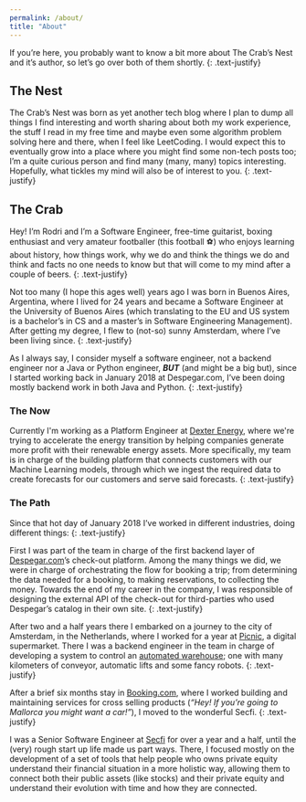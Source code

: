 ```yaml
---
permalink: /about/
title: "About"
---
```

If you’re here, you probably want to know a bit more about The Crab’s Nest and it’s author, so let’s go over both of them shortly.
{: .text-justify}

##  The Nest
The Crab’s Nest was born as yet another tech blog where I plan to dump all things I find interesting and worth sharing about both my work experience, the stuff I read in my free time and maybe even some algorithm problem solving here and there, when I feel like LeetCoding.
I would expect this to eventually grow into a place where you might find some non-tech posts too; I’m a quite curious person and find many (many, many) topics interesting. Hopefully, what tickles my mind will also be of interest to you.
{: .text-justify}

## The Crab
Hey! I’m Rodri and I’m a Software Engineer, free-time guitarist, boxing enthusiast and very amateur footballer (this football ⚽️) who enjoys learning about history, how things work, why we do and think the things we do and think and facts no one needs to know but that will come to my mind after a couple of beers.
{: .text-justify}

Not too many (I hope this ages well) years ago I was born in Buenos Aires, Argentina, where I lived for 24 years and became a Software Engineer at the University of Buenos Aires (which translating to the EU and US system is a bachelor’s in CS and a master’s in Software Engineering Management). After getting my degree, I flew to (not-so) sunny Amsterdam, where I’ve been living since.
{: .text-justify}

As I always say, I consider myself a software engineer, not a backend engineer nor a Java or Python engineer, **_BUT_** (and might be a big but), since I started working back in January 2018 at Despegar.com, I’ve been doing mostly backend work in both Java and Python.
{: .text-justify}

### The Now
Currently I'm working as a Platform Engineer at [Dexter Energy](https://dexterenergy.ai/), where we're trying to accelerate the energy transition by helping companies generate more profit with their renewable energy assets. More specifically, my team is in charge of the building platform that connects customers with our Machine Learning models, through which we ingest the required data to create forecasts for our customers and serve said forecasts.
{: .text-justify}

### The Path
Since that hot day of January 2018 I’ve worked in different industries, doing different things:
{: .text-justify}

First I was part of the team in charge of the first backend layer of [Despegar.com](https://despegar.com/)’s check-out platform. Among the many things we did, we were in charge of orchestrating the flow for booking a trip; from determining the data needed for a booking, to making reservations, to collecting the money. Towards the end of my career in the company, I was responsible of designing the external API of the check-out for third-parties who used Despegar’s catalog in their own site.
{: .text-justify}

After two and a half years there I embarked on a journey to the city of Amsterdam, in the Netherlands, where I worked for a year at [Picnic](https://picnic.app/nl/), a digital supermarket. There I was a backend engineer in the team in charge of developing a system to control an [automated warehouse](https://youtu.be/rubTyl_4XqQ); one with many kilometers of conveyor, automatic lifts and some fancy robots.
{: .text-justify}

After a brief six months stay in [Booking.com](https://www.booking.com/), where I worked building and maintaining services for cross selling products (_“Hey! If you’re going to Mallorca you might want a car!”_), I moved to the wonderful Secfi.
{: .text-justify}

I was a Senior Software Engineer at [Secfi](https://secfi.com/) for over a year and a half, until the (very) rough start up life made us part ways. There, I focused mostly on the development of a set of tools that help people who owns private equity understand their financial situation in a more holistic way, allowing them to connect both their public assets (like stocks) and their private equity and understand their evolution with time and how they are connected.